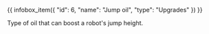 {{ infobox_item({
	"id": 6,
	"name": "Jump oil",
	"type": "Upgrades"
}) }}

Type of oil that can boost a robot's jump height.